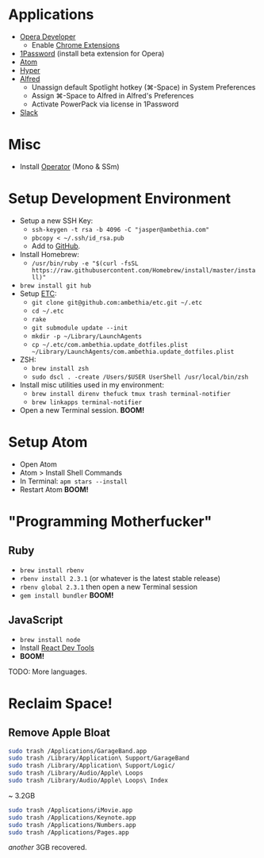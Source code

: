 # Applications

- [Opera Developer](http://www.opera.com/computer/beta)
  - Enable [Chrome Extensions](https://addons.opera.com/en/extensions/details/download-chrome-extension-9)
- [1Password](https://my.1password.com) (install beta extension for Opera)
- [Atom](https://atom.io)
- [Hyper](https://hyper.is)
- [Alfred](https://www.alfredapp.com)
  - Unassign default Spotlight hotkey (⌘-Space) in System Preferences
  - Assign ⌘-Space to Alfred in Alfred's Preferences
  - Activate PowerPack via license in 1Password
- [Slack](https://slack.com/downloads)

# Misc

- Install [Operator](http://www.typography.com/fonts/operator/overview/) (Mono & SSm)

# Setup Development Environment

- Setup a new SSH Key:
  - `ssh-keygen -t rsa -b 4096 -C "jasper@ambethia.com"`
  - `pbcopy < ~/.ssh/id_rsa.pub`
  - Add to [GitHub](https://github.com/settings/ssh).
- Install Homebrew:
  - `/usr/bin/ruby -e "$(curl -fsSL https://raw.githubusercontent.com/Homebrew/install/master/install)"`
- `brew install git hub`
- Setup [ETC](https://github.com/ambethia/etc):
  - `git clone git@github.com:ambethia/etc.git ~/.etc`
  - `cd ~/.etc`
  - `rake`
  - `git submodule update --init`
  - `mkdir -p ~/Library/LaunchAgents`
  - `cp ~/.etc/com.ambethia.update_dotfiles.plist ~/Library/LaunchAgents/com.ambethia.update_dotfiles.plist`
- ZSH:
  - `brew install zsh`
  - `sudo dscl . -create /Users/$USER UserShell /usr/local/bin/zsh`
- Install misc utilities used in my environment:
  - `brew install direnv thefuck tmux trash terminal-notifier`
  - `brew linkapps terminal-notifier`
- Open a new Terminal session. **BOOM!**

# Setup Atom

- Open Atom
- Atom > Install Shell Commands
- In Terminal: `apm stars --install`
- Restart Atom **BOOM!**

# "Programming Motherfucker"

## Ruby

- `brew install rbenv`
- `rbenv install 2.3.1` (or whatever is the latest stable release)
- `rbenv global 2.3.1` then open a new Terminal session
- `gem install bundler` **BOOM!**

## JavaScript

- `brew install node`
- Install [React Dev Tools](https://chrome.google.com/webstore/detail/react-developer-tools/fmkadmapgofadopljbjfkapdkoienihi)
- **BOOM!**

TODO: More languages.

# Reclaim Space!

## Remove Apple Bloat

```sh
sudo trash /Applications/GarageBand.app
sudo trash /Library/Application\ Support/GarageBand
sudo trash /Library/Application\ Support/Logic/
sudo trash /Library/Audio/Apple\ Loops
sudo trash /Library/Audio/Apple\ Loops\ Index
```
~ 3.2GB

```sh
sudo trash /Applications/iMovie.app
sudo trash /Applications/Keynote.app
sudo trash /Applications/Numbers.app
sudo trash /Applications/Pages.app
```

_another_ 3GB recovered.
